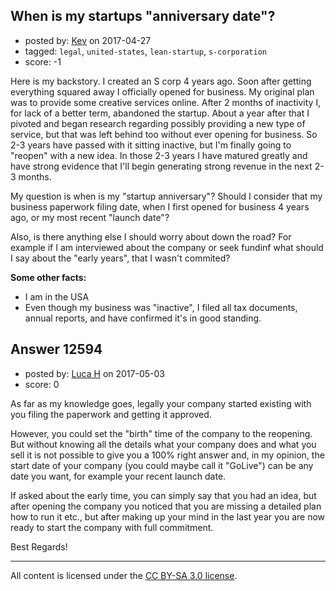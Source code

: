 ## When is my startups "anniversary date"?

- posted by: [Kev](https://stackexchange.com/users/10784129/kev) on 2017-04-27
- tagged: `legal`, `united-states`, `lean-startup`, `s-corporation`
- score: -1

<p>Here is my backstory. I created an S corp 4 years ago. Soon after getting everything squared away I officially opened for business. My original plan was to provide some creative services online. After 2 months of inactivity I, for lack of a better term, abandoned the startup. About a year after that I pivoted and began research regarding possibly providing a new type of service, but that was left behind too without ever opening for business. So 2-3 years have passed with it sitting inactive, but I'm finally going to "reopen" with a new idea. In those 2-3 years I have matured greatly and have strong evidence that I'll begin generating strong revenue in the next 2-3 months.</p>

<p>My question is when is my "startup anniversary"? Should I consider that my business paperwork filing date, when I first opened for business 4 years ago, or my most recent "launch date"?</p>

<p>Also, is there anything else I should worry about down the road? For example if I am interviewed about the company or seek fundinf what should I say about the "early years", that I wasn't commited?</p>

<p><strong>Some other facts:</strong></p>

<ul>
<li>I am in the USA</li>
<li>Even though my business was "inactive", I filed all tax documents, annual reports, and have confirmed it's in good standing.</li>
</ul>



## Answer 12594

- posted by: [Luca H](https://stackexchange.com/users/10818226/luca-h) on 2017-05-03
- score: 0

<p>As far as my knowledge goes, legally your company started existing with you filing the paperwork and getting it approved.</p>

<p>However, you could set the "birth" time of the company to the reopening. But without knowing all the details what your company does and what you sell it is not possible to give you a 100% right answer and, in my opinion, the start date of your company (you could maybe call it "GoLive") can be any date you want, for example your recent launch date.</p>

<p>If asked about the early time, you can simply say that you had an idea, but after opening the company you noticed that you are missing a detailed plan how to run it etc., but after making up your mind in the last year you are now ready to start the company with full commitment.</p>

<p>Best Regards!</p>




---

All content is licensed under the [CC BY-SA 3.0 license](https://creativecommons.org/licenses/by-sa/3.0/).
